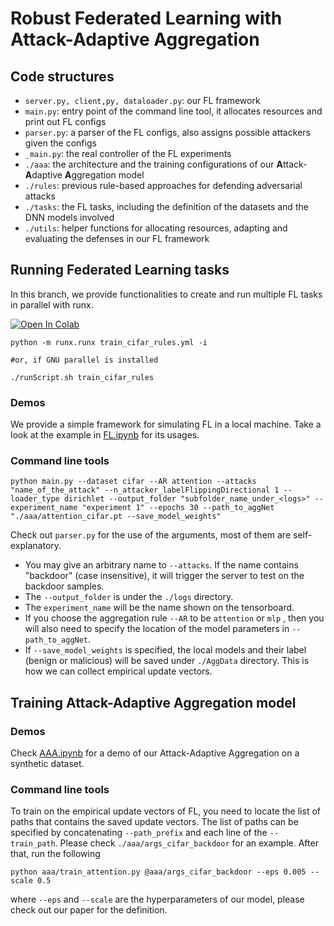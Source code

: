 # Robust Federated Learning with Attack-Adaptive Aggregation
## Code structures
- `server.py, client,py, dataloader.py`: our FL framework
- `main.py`: entry point of the command line tool, it allocates resources and print out FL configs
- `parser.py`: a parser of the FL configs, also assigns possible attackers given the configs
- `_main.py`: the real controller of the FL experiments 
- `./aaa`: the architecture and the training configurations of our **A**ttack-**A**daptive **A**ggregation model
- `./rules`: previous rule-based approaches for defending adversarial attacks
- `./tasks`: the FL tasks, including the definition of the datasets and the DNN models involved
- `./utils`: helper functions for allocating resources, adapting and evaluating the defenses in our FL framework




## Running Federated Learning tasks

In this branch, we provide functionalities to create and run multiple FL tasks in parallel with runx. 

[![Open In Colab](https://colab.research.google.com/assets/colab-badge.svg)](https://colab.research.google.com/drive/19el98gPukMd562IEF494cGj-w91BSUmT?usp=sharing)


```
python -m runx.runx train_cifar_rules.yml -i

#or, if GNU parallel is installed

./runScript.sh train_cifar_rules
```





### Demos 
We provide a simple framework for simulating FL in a local machine. Take a look at the example in [FL.ipynb](FL.ipynb) for its usages. 

### Command line tools
```
python main.py --dataset cifar --AR attention --attacks "name_of_the_attack" --n_attacker_labelFlippingDirectional 1 --loader_type dirichlet --output_folder "subfolder_name_under_<logs>" --experiment_name "experiment 1" --epochs 30 --path_to_aggNet "./aaa/attention_cifar.pt --save_model_weights"
```
Check out `parser.py` for the use of the arguments, most of them are self-explanatory. 
- You may give an arbitrary name to `--attacks`. If the name contains "backdoor" (case insensitive), it will trigger the server to test on the backdoor samples.
- The `--output_folder` is under the `./logs` directory. 
- The `experiment_name` will be the name shown on the tensorboard. 
- If you choose the aggregation rule `--AR` to be `attention` or `mlp` , then you will also need to specify the location of the model parameters in `--path_to_aggNet`.
- If `--save_model_weights` is specified, the local models and their label (benign or malicious) will be saved under `./AggData` directory. This is how we can collect empirical update vectors.
## Training Attack-Adaptive Aggregation model
### Demos 
Check [AAA.ipynb](AAA.ipynb) for a demo of our Attack-Adaptive Aggregation on a synthetic dataset.

### Command line tools
To train on the empirical update vectors of FL, you need to locate the list of paths that contains the saved update vectors. The list of paths can be specified by concatenating `--path_prefix` and each line of the `--train_path`. Please check `./aaa/args_cifar_backdoor` for an example.  After that, run the following
```
python aaa/train_attention.py @aaa/args_cifar_backdoor --eps 0.005 --scale 0.5
```
where `--eps` and `--scale` are the hyperparameters of our model, please check out our paper for the definition.
